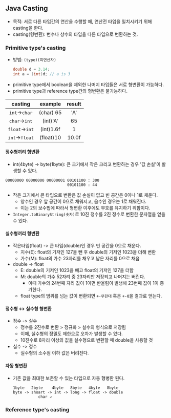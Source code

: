 ## Java Casting

- 목적: 서로 다른 타입간의 연산을 수행할 때, 연산전 타입을 일치시키기 위해 casting을 한다.
- casting(형변환): 변수나 상수의 타입을 다른 타입으로 변환하는 것.

### Primitive type's casting

- 방법: `(type)(피연산자)`
    ```java
    double d = 3.14;
    int a = (int)d; // a is 3
    ```
- primitive type에서 boolean을 제외한 나머지 타입들은 서로 형변환이 가능하다.
- primitive type과 reference type간의 형변환은 불가능하다.

|    casting     |  example  | result |
|:--------------:|:---------:|:------:|
| `int`->`char`  | (char) 65 |  'A'   |
| `char`->`int`  | (int)'A'  |   65   |
| `float`->`int` | (int)1.6f |   1    |
| `int`->`float` | (float)10 | 10.0f  |

#### 정수형끼리 형변환

- int(4byte) -> byte(1byte):  큰 크기에서 작은 크리고 변환하는 경우 '값 손실'이 발생할 수 있다.

```text
00000000 00000000 00000001 00101100 : 300
                           00101100 : 44
```

- 작은 크기에서 큰 타입으로 변환은 값 손실이 없고 빈 공간은 0이나 1로 채운다.
    - 양수인 경우 앞 공간이 0으로 채워지고, 음수인 경우는 1로 채워진다.
    - 이는 2의 보수법에 따라서 형변환 이후에도 부호를 유지하기 위함이다.
- `Integer.toBinaryString(숫자)`로 10진 정수를 2진 정수로 변환한 문자열을 얻을 수 있다.

#### 실수형끼리 형변환

- 작은타입(float) -> 큰 타입(double)인 경우 빈 공간을 0으로 채운다.
    - 지수(E): float의 기저인 127을 뺀 후 double의 기저인 1023을 더해 변환
    - 가수(M): float의 가수 23자리를 채우고 남은 자리를 0으로 채움
- double -> float
    - E: double의 기저인 1023을 빼고 float의 기저인 127을 더함
    - M: double의 가수 52자리 중 23자리만 저장되고 나머지는 버린다.
        - 이때 가수의 24번째 자리 값이 1이면 반올림이 발생해 23번째 값이 1이 증가한다.
    - float type의 범위를 넘는 값이 변환되면 `+-무한대` 혹은 `+-0`을 결과로 얻는다.

#### 정수형 ↔ 실수형 형변환

- 정수 -> 실수
    - 정수를 2진수로 변환 > 정규화 > 실수의 형식으로 저장됨
    - 이때, 실수형의 정밀도 제한으로 오차가 발생할 수 있다.
    - 10진수로 8자리 이상의 값을 실수형으로 변환할 때 double을 사용할 것
- 실수 -> 정수
    - 실수형의 소수점 이하 값은 버려진다.

#### 자동 형변환

- 기존 값을 최대한 보존할 수 있는 타입으로 자동 형병환 된다.
  ```text
  1byte   2byte    4byte   8byte   4byte   8byte
  byte -> shoart -> int -> long -> float -> double
             char ↗
  ```

### Reference type's casting
